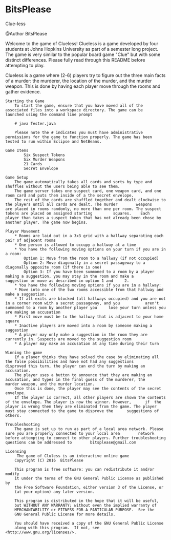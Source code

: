 # BitsPlease
Clue-less

@Author BitsPlease

Welcome to the game of Clueless! Clueless is a game developed by four students at Johns Hopkins University as part of a semester long project.
The game is very similar to the popular board game "Clue" but with some distinct differences. Please fully read through this README before attempting to play.


Clueless is a game where (2-6) players try to figure out the three main facts of a murder: the murderer, the location of the murder, and the murder weapon. This is done by having each player move through the rooms and gather evidence.

	Starting the Game
		To start the game, ensure that you have moved all of the associated files into a workspace directory. The game can be 		launched using the command line prompt
		
		# java Tester.java

		Please note the # indicates you must have administrative permissions for the game to function properly. The game has been 		tested to run within Eclipse and NetBeans.

	Game Items
			Six Suspect Tokens
			Six Murder Weapons
			21 Cards
			Secret Envelope

	Game Setup
		The game automatically takes all cards and sorts by type and shuffles without the users being able to see them.
		The game server takes one suspect card, one weapon card, and one room card and puts them inside of a the secret envelope. 
		The rest of the cards are shuffled together and dealt clockwise to the players until all cards are dealt. The murder 		weapons 	are placed in rooms randomly, no more than one per room. The suspect tokens are placed on assigned starting 		squares. 	Each 	player than takes a suspect token that has not already been chose by another player. The game now begins.

	Player Movement
		* Rooms are laid out in a 3x3 grid with a hallway separating each pair of adjacent rooms
		* One person is allowed to occupy a hallway at a time
		* You have the following moving options on your turn if you are in a room:
			Option 1: Move from the room to a hallway (if not occupied)
			Option 2: Move diagonally in a secret passageway to a diagonally opposite room (if there is one)
			Option 3: If you have been summoned to a room by a player making a suggestion, you may stay in the room and make a 			suggestion or move as described in option 1 and 	2.
		* You have the following moving options if you are in a hallway:
		* Move into one of the two rooms accessible from that hallway and make a suggestion.
		* If all exits are blocked (all hallways occupied) and you are not in a corner room with a secret passageway, and you 			aren't summoned to a room by another player you 	lose your turn unless you are making an accusation
		* First move must be to the hallway that is adjacent to your home square
		* Inactive players are moved into a room by someone making a suggestion
		* A player may only make a suggestion in the room they are currently in. Suspects are moved to the suggestion room
		* A player may make an accusation at any time during their turn

	Winning the game
		If a player thinks they have solved the case by eliminating all the false possibilities and have not had any suggestions 		disproved this turn, the player can end the turn by making an accusation. 
		The player uses a button to announce that they are making an accusation, and types in the final guess of the murderer, the 		murder weapon, and the murder location. 
		Once this is done, the player may see the contents of the secret envelope. 
		If the player is correct, all other players are shown the contents of the envelope. The player is now the winner. However, 		if 	the player is wrong then they are eliminated from the game. The player must stay connected to the game to disprove the 		suggestions of others.
	
	Troubleshooting
		The game is set up to run as part of a local area network. Please sure you are properly connected to your local area 		network before attempting to connect to other players. Further troubleshooting questions can be addressed to 		bitsplease@gmail.com
	
	Licensing
		 The game of Cluless is an interactive online game
	    Copyright (C) 2016  BitsPlease
	
	    This program is free software: you can redistribute it and/or modify
	    it under the terms of the GNU General Public License as published by
	    the Free Software Foundation, either version 3 of the License, or
	    (at your option) any later version.
	
	    This program is distributed in the hope that it will be useful,
	    but WITHOUT ANY WARRANTY; without even the implied warranty of
	    MERCHANTABILITY or FITNESS FOR A PARTICULAR PURPOSE.  See the
	    GNU General Public License for more details.
	
	    You should have received a copy of the GNU General Public License
	    along with this program.  If not, see <http://www.gnu.org/licenses/>.
		